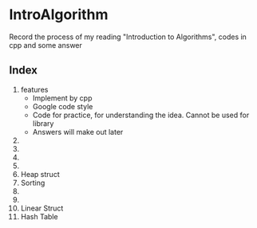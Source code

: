 IntroAlgorithm
==========================================================================================
Record the process of my reading "Introduction to Algorithms", codes in cpp and some answer

Index
------------------------------------------------------------------------------------------
1. features
   * Implement by cpp
   * Google code style
   * Code for practice, for understanding the idea. Cannot be used for library
   * Answers will make out later
2. 
3. 
4. 
5. 
6. Heap struct
7. Sorting
8. 
9. 
10. Linear Struct
11. Hash Table
